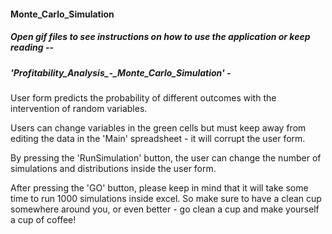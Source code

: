#### Monte_Carlo_Simulation

##### Open gif files to see instructions on how to use the application or keep reading --

##### 'Profitability_Analysis_-_Monte_Carlo_Simulation' -
User form predicts the probability of different outcomes with the intervention of random variables. 

Users can change variables in the green cells but must keep away from editing the data in the 'Main' spreadsheet - it will corrupt the user form. 

By pressing the 'RunSimulation' button, the user can change the number of simulations and distributions inside the user form.

After pressing the 'GO' button, please keep in mind that it will take some time to run 1000 simulations inside excel.
So make sure to have a clean cup somewhere around you, or even better - go clean a cup and make yourself a cup of coffee!
